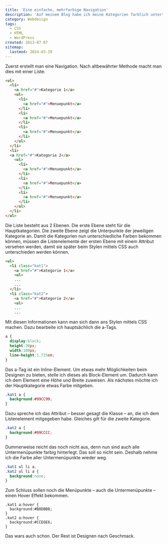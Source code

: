 ```yaml
---
title: 'Eine einfache, mehrfarbige Navigation'
description: 'Auf meinem Blog habe ich meine Kategorien farblich unterteilt. Ein leichtes Lila für die Hauptkategorie Development, Orange für die Kategorie Design und Blau für WordPress. Die dazugehörigen Untermenüpunkte haben einen farblich passenden Hover Effekt. Mit einem einfachen Beispiel möchte ich zeigen, wie das geht.'
category: Webdesign
tags:
  - CSS
  - HTML
  - WordPress
created: 2013-07-07
sitemap:
  lastmod: 2024-03-19
---
```

Zuerst erstellt man eine Navigation. Nach altbewährter Methode macht man dies mit einer Liste.

```html
<ul>
  <li>
    <a href="#">Kategorie 1</a>
    <ul>
      <li>
        <a href="#">Menuepunkt</a>
      </li>
      <li>
        <a href="#">Menuepunkt</a>
      </li>
      <li>
        <a href="#">Menuepunkt</a>
      </li>
    </ul>
  </li>
  <li>
  <a href="#">Kategorie 2</a>
    <ul>
      <li>
        <a href="#">Menuepunkt</a>
      </li>
      <li>
        <a href="#">Menuepunkt</a>
      </li>
      <li>
        <a href="#">Menuepunkt</a>
      </li>
    </ul>
  </li>
</ul>
```

Die Liste besteht aus 2 Ebenen. Die erste Ebene steht für die Hauptkategorien. Die zweite Ebene zeigt die Unterpunkte der jeweiligen Kategorie an. Damit die Kategorien nun unterschiedliche Farben bekommen können, müssen die Listenelemente der ersten Ebene mit einem Attribut versehen werden, damit sie später beim Stylen mittels CSS auch unterschieden werden können.

```html
<ul>
  <li class="kat1">
    <a href="#">Kategorie 1</a>
    <ul>
    ...
    ...
  </li>
  <li class="kat2">
    <a href="#">Kategorie 2</a>
    <ul>
    ...
    ...
```

Mit diesen Informationen kann man sich dann ans Stylen mittels CSS machen. Dazu bearbeite ich hauptsächlich die a-Tags.

```css
a {
  display:block;
  height:30px;
  width:100px;
  line-height:1.725em;
}
```

Das a-Tag ist ein Inline-Element. Um etwas mehr Möglichkeiten beim Designen zu bieten, stelle ich dieses als Block-Element um. Dadurch kann ich dem Element eine Höhe und Breite zuweisen. Als nächstes möchte ich der Hauptkategorie etwas Farbe mitgeben.

```css
.kat1 a {
  background:#99CC99;
}
```

Dazu spreche ich das Attribut – besser gesagt die Klasse – an, die ich dem Listenelement mitgegeben habe. Gleiches gilt für die zweite Kategorie.

```css
.kat2 a {
  background:#99CCCC;
}
```

Dummerweise reicht das noch nicht aus, denn nun sind auch alle Untermenüpunkte farbig hinterlegt. Das soll so nicht sein. Deshalb nehme ich die Farbe aller Untermenüpunkte wieder weg.

```css
.kat1 ul li a,
.kat2 ul li a {
  background:none;
}
```

Zum Schluss sollen noch die Menüpunkte – auch die Untermenüpunkte – einen Hover Effekt bekommen.

```
.kat1 a:hover {
  background:#B8DBB8;
}
.kat2 a:hover {
  background:#CCE6E6;
}
```

Das wars auch schon. Der Rest ist Designen nach Geschmack.
